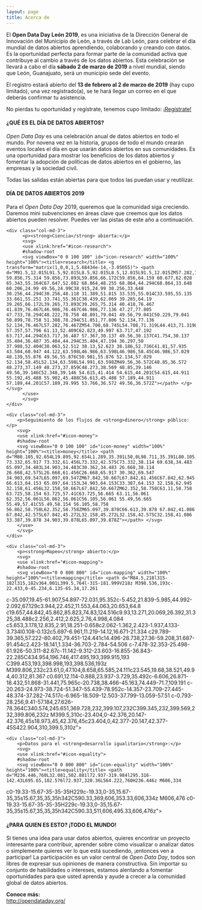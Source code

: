 ```yaml
---
layout: page
title: Acerca de
---
```


El **Open Data Day León 2019**, es una iniciativa de la Dirección General de Innovación del Municipio de León, a través de Lab León, para celebrar el día mundial de datos abiertos aprendiendo, colaborando y creando con datos. Es la oportunidad perfecta para formar parte de la comunidad activa que contribuye al cambio a través de los datos abiertos. Esta celebración se llevará a cabo el día **sábado 2 de marzo de 2019** a nivel mundial, siendo que León, Guanajuato, será un municipio sede del evento.

El registro estará abierto del **13 de febrero al 2 de marzo de 2019** (hay cupo limitado), una vez registrado(a), se te hará llegar un correo en el que deberás confirmar tu asistencia.

No pierdas tu oportunidad y regístrate, tenemos cupo limitado: <a class="btn btn-primary btn-sm" href="#">¡Regístrate!</a>

#### ¿QUÉ ES EL DÍA DE DATOS ABIERTOS?
*Open Data Day* es una celebración anual de datos abiertos en todo el mundo. Por novena vez en la historia, grupos de todo el mundo crearán eventos locales el día en que usarán datos abiertos en sus comunidades. Es una oportunidad para mostrar los beneficios de los datos abiertos y fomentar la adopción de políticas de datos abiertos en el gobierno, las empresas y la sociedad civil.

Todas las salidas están abiertas para que todos las puedan usar y reutilizar.

#### DÍA DE DATOS ABIERTOS 2019
Para el *Open Data Day* 2019, queremos que la comunidad siga creciendo. Daremos mini subvenciones en áreas clave que creemos que los datos abiertos pueden resolver. Puedes ver las pistas de este año a continuación.

<div class="form-group row">

    <div class="col-md-3">
          <p><strong>Ciencia</strong> abierta:</p>
          <svg>
          <use xlink:href="#icon-research">
          #shadow-root
          <svg viewBox="0 0 100 100" id="icon-research" width="100%" height="100%"><title>research</title> <g transform="matrix(1,0,0,1,5.68434e-14,-3.05055)"> <path d="M91.5,12.015L91.5,92.015L8.5,92.015L8.5,12.015L91.5,12.015ZM57.282,76.467C58.703,76.467 59.856,75.314 59.856,73.893L59.856,66.172C59.856,64.159 60.677,62.028 65.343,55.364C67.647,52.082 68.864,48.255 68.864,44.294C68.864,33.648 60.206,24.99 49.56,24.99C38.915,24.99 30.256,33.648 30.256,44.294C30.256,48.118 31.389,51.815 33.535,55.014C33.595,55.135 33.661,55.251 33.741,55.361C38.439,62.069 39.265,64.19 39.265,66.172L39.265,73.893C39.265,75.314 40.418,76.467 41.839,76.467L46.986,76.467C46.986,77.136 47.27,77.805 47.733,78.294C48.222,78.758 48.891,79.041 49.56,79.041C50.229,79.041 50.899,78.758 51.388,78.294C51.851,77.806 52.134,77.136 52.134,76.467L57.282,76.467ZM54.708,68.745L54.708,71.319L44.413,71.319L44.413,68.745L54.708,68.745ZM54.991,63.598C55.614,60.874 57.357,57.796 61.13,52.409C62.823,49.997 63.717,47.192 63.717,44.294C63.717,36.487 57.367,30.137 49.56,30.137C41.754,30.137 35.404,36.487 35.404,44.294C35.404,47.194 36.297,50 37.988,52.404C38.063,52.512 38.13,52.623 38.186,52.736C41.81,57.935 43.504,60.947 44.122,63.598L46.986,63.598L46.986,58.45C46.986,57.029 48.139,55.876 49.56,55.876C50.981,55.876 52.134,57.029 52.134,58.45L52.134,63.598L54.991,63.598ZM49.56,36.572C48.85,36.572 48.273,37.149 48.273,37.859C48.273,38.569 48.85,39.146 49.56,39.146C52.348,39.146 54.615,41.414 54.615,44.201C54.615,44.911 55.192,45.488 55.902,45.488C56.613,45.488 57.189,44.911 57.189,44.201C57.189,39.995 53.766,36.572 49.56,36.572Z"></path> </g> </svg>
          </use>
          </svg>
    </div>

    <div class="col-md-3">
        <p>Seguimiento de los flujos de <strong>dinero</strong> público:</p>
        <svg>
        <use xlink:href="#icon-money">
        #shadow-root
        <svg viewBox="0 0 100 100" id="icon-money" width="100%" height="100%"><title>money</title> <path d="M80.105,92.654L19.895,92.654L1.289,35.391L50,0L98.711,35.391L80.105,92.654ZM65.097,69.547C69.638,69.547 73.332,65.917 73.332,61.456L73.332,42.575C73.332,38.114 69.638,34.483 65.097,34.483L34.903,34.483C30.362,34.483 26.668,38.114 26.668,42.575L26.668,61.456C26.668,65.917 30.362,69.547 34.903,69.547L65.097,69.547ZM67.842,50.667L67.842,61.456C67.842,62.945 66.613,64.153 65.097,64.153L34.903,64.153C33.387,64.153 32.158,62.945 32.158,61.456L32.158,50.667L67.842,50.667ZM62.352,58.758C63.11,58.758 63.725,58.154 63.725,57.41C63.725,56.665 63.11,56.061 62.352,56.061L56.862,56.061C56.105,56.061 55.49,56.665 55.49,57.41C55.49,58.154 56.105,58.758 56.862,58.758L62.352,58.758ZM65.097,39.878C66.613,39.878 67.842,41.086 67.842,42.575L67.842,45.272L32.158,45.272L32.158,42.575C32.158,41.086 33.387,39.878 34.903,39.878L65.097,39.878Z"></path> </svg>
        </use>
        </svg>
    </div>

    <div class="col-md-3">
        <p><strong>Mapeo</strong> abierto:</p>
        <svg>
        <use xlink:href="#icon-mapping">
        #shadow-root
        <svg viewBox="0 0 800 800" id="icon-mapping" width="100%" height="100%"><title>mapping</title> <path d="M84.5,218l315-182l315,182v364.001L399.5,764l-315-181.999V218z M398.536,193c-22.433,0-45.234,6.135-65.34,17.261
c-35.097,19.45-61.907,54.897-72.031,95.352c-5.452,21.839-5.985,44.992-2.092,67.129c3.944,22.452,11.553,44.063,20.653,64.8
c19.657,44.842,45.862,85.823,74.83,124.516c9.93,13.271,20.069,26.392,31.325,38.488c2.256,2.412,2.625,2.76,4.998,4.084
c5.653,3.178,12.835,2.91,18.251-0.658c2.062-1.362,2.423-1.937,4.133-3.734l0.108-0.132c5.697-6.961,11.219-14.12,16.671-21.334
c29.789-39.365,57.222-80.402,79.451-124.441c14.496-28.738,27.36-59.208,31.687-91.454c2.423-18.141,1.334-36.703-2.784-54.506
c-7.478-32.353-25.498-61.926-50.311-82.67c-11.142-9.312-23.603-16.855-36.843-22.285C434.954,196.746,417.495,193,399.915,193
C399.453,193,398.998,193,398.536,193z M399.806,232c23.61,0,47.104,8.658,65.585,24.111c23.545,19.68,38.521,49.94,40.312,81.367
c0.691,12.114-0.888,23.937-3.729,35.492c-6.606,26.871-18.432,51.868-31.441,75.965c-20.738,38.466-45.163,74.449-71.7,109.191
c-20.263-24.973-38.724-51.347-55.439-78.952c-14.357-23.709-27.445-48.374-37.282-74.517c-6.965-18.509-12.503-37.799-13.059-57.51
c-0.793-28.256,9.41-57.184,27.626-78.364C340.574,245.651,369.728,232,399.107,232C399.345,232,399.569,232,399.806,232z
 M399.5,310c-23.404,0-42.376,20.147-42.376,45s18.973,45,42.376,45c23.404,0,42.377-20.147,42.377-45S422.904,310,399.5,310z"></path> </svg>
        </use>
        </svg>
    </div>

    <div class="col-md-3">
        <p>Datos para el <strong>desarrollo igualitario</strong>:</p>
        <svg>
        <use xlink:href="#icon-equality">
        #shadow-root
        <svg viewBox="0 0 800 800" id="icon-equality" width="100%" height="100%"><title>equality</title> <path d="M236.446,760L32.081,502.881l72.937-319.984l295.316-142.43L695.65,182.576l72.937,320.36L564.222,760H236.446z M606,334
c0-19.33-15.67-35-35-35H229c-19.33,0-35,15.67-35,35s15.67,35,35,35h342C590.33,369,606,353.33,606,334z M606,476
c0-19.33-15.67-35-35-35H229c-19.33,0-35,15.67-35,35s15.67,35,35,35h342C590.33,511,606,495.33,606,476z"></path> </svg>
        </use>
        </svg>
    </div>
</div>


#### ¿PARA QUIEN ES ESTO? ¡TODO EL MUNDO!
Si tienes una idea para usar datos abiertos, quieres encontrar un proyecto interesante para contribuir, aprender sobre cómo visualizar o analizar datos o simplemente quieres ver lo que está sucediendo, ¡entonces ven a participar! La participación es un valor central de *Open Data Day*, todos son libres de expresar sus opiniones de manera constructiva. Sin importar su conjunto de habilidades o intereses, estamos alentando a fomentar oportunidades para que usted aprenda y ayude a crecer a la comunidad global de datos abiertos.


<strong>Conoce más:</strong><br />
<a href="http://opendataday.org/">http://opendataday.org/</a>
